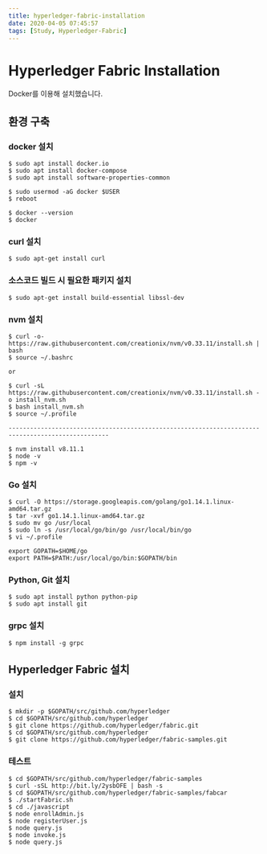 ```yaml
---
title: hyperledger-fabric-installation
date: 2020-04-05 07:45:57
tags: [Study, Hyperledger-Fabric]
---
```

# Hyperledger Fabric Installation

Docker를 이용해 설치했습니다.

## 환경 구축

### docker 설치
```shell
$ sudo apt install docker.io
$ sudo apt install docker-compose
$ sudo apt install software-properties-common

$ sudo usermod -aG docker $USER
$ reboot

$ docker --version
$ docker
```
### curl 설치
```shell
$ sudo apt-get install curl
```

### 소스코드 빌드 시 필요한 패키지 설치
```shell
$ sudo apt-get install build-essential libssl-dev
```

### nvm 설치
```shell
$ curl -o- https://raw.githubusercontent.com/creationix/nvm/v0.33.11/install.sh | bash
$ source ~/.bashrc

or

$ curl -sL https://raw.githubusercontent.com/creationix/nvm/v0.33.11/install.sh -o install_nvm.sh 
$ bash install_nvm.sh
$ source ~/.profile

--------------------------------------------------------------------------------------------------

$ nvm install v8.11.1
$ node -v
$ npm -v
```

### Go 설치
```shell
$ curl -O https://storage.googleapis.com/golang/go1.14.1.linux-amd64.tar.gz
$ tar -xvf go1.14.1.linux-amd64.tar.gz
$ sudo mv go /usr/local
$ sudo ln -s /usr/local/go/bin/go /usr/local/bin/go
$ vi ~/.profile
```
```shell
export GOPATH=$HOME/go
export PATH=$PATH:/usr/local/go/bin:$GOPATH/bin
```

### Python, Git 설치
```shell
$ sudo apt install python python-pip
$ sudo apt install git
```

### grpc 설치
```shell
$ npm install -g grpc
```

## Hyperledger Fabric 설치

### 설치
```shell
$ mkdir -p $GOPATH/src/github.com/hyperledger
$ cd $GOPATH/src/github.com/hyperledger
$ git clone https://github.com/hyperledger/fabric.git
$ cd $GOPATH/src/github.com/hyperledger
$ git clone https://github.com/hyperledger/fabric-samples.git
```

### 테스트
```shell
$ cd $GOPATH/src/github.com/hyperledger/fabric-samples
$ curl -sSL http://bit.ly/2ysbOFE | bash -s
$ cd $GOPATH/src/github.com/hyperledger/fabric-samples/fabcar
$ ./startFabric.sh
$ cd ./javascript
$ node enrollAdmin.js
$ node registerUser.js
$ node query.js
$ node invoke.js
$ node query.js
```